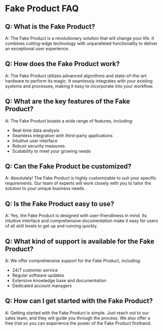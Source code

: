 # Fake Product FAQ

## Q: What is the Fake Product?
A: The Fake Product is a revolutionary solution that will change your life. It combines cutting-edge technology with unparalleled functionality to deliver an exceptional user experience.

## Q: How does the Fake Product work?
A: The Fake Product utilizes advanced algorithms and state-of-the-art hardware to perform its magic. It seamlessly integrates with your existing systems and processes, making it easy to incorporate into your workflow.

## Q: What are the key features of the Fake Product?
A: The Fake Product boasts a wide range of features, including:
- Real-time data analysis
- Seamless integration with third-party applications
- Intuitive user interface
- Robust security measures
- Scalability to meet your growing needs

## Q: Can the Fake Product be customized?
A: Absolutely! The Fake Product is highly customizable to suit your specific requirements. Our team of experts will work closely with you to tailor the solution to your unique business needs.

## Q: Is the Fake Product easy to use?
A: Yes, the Fake Product is designed with user-friendliness in mind. Its intuitive interface and comprehensive documentation make it easy for users of all skill levels to get up and running quickly.

## Q: What kind of support is available for the Fake Product?
A: We offer comprehensive support for the Fake Product, including:
- 24/7 customer service
- Regular software updates
- Extensive knowledge base and documentation
- Dedicated account managers

## Q: How can I get started with the Fake Product?
A: Getting started with the Fake Product is simple. Just reach out to our sales team, and they will guide you through the process. We also offer a free trial so you can experience the power of the Fake Product firsthand.
